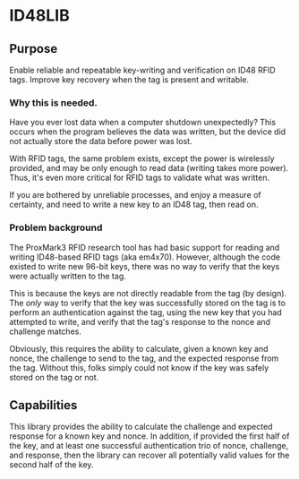 # ID48LIB

## Purpose

Enable reliable and repeatable key-writing and verification
on ID48 RFID tags.  Improve key recovery when the tag is
present and writable.

### Why this is needed.

Have you ever lost data when a computer shutdown unexpectedly?
This occurs when the program believes the data was written,
but the device did not actually store the data before power
was lost.

With RFID tags, the same problem exists, except the power is
wirelessly provided, and may be only enough to read data
(writing takes more power).  Thus, it's even more critical
for RFID tags to validate what was written.

If you are bothered by unreliable processes, and enjoy a measure
of certainty, and need to write a new key to an ID48 tag,
then read on.

### Problem background

The ProxMark3 RFID research tool has had basic support for
reading and writing ID48-based RFID tags (aka em4x70).  However,
although the code existed to write new 96-bit keys, there was no
way to verify that the keys were actually written to the tag.

This is because the keys are not directly readable from the tag
(by design).  The *only* way to verify that the key was successfully
stored on the tag is to perform an authentication against the tag,
using the new key that you had attempted to write, and verify that
the tag's response to the nonce and challenge matches.

Obviously, this requires the ability to calculate, given a known
key and nonce, the challenge to send to the tag, and the expected
response from the tag.  Without this, folks simply could not know
if the key was safely stored on the tag or not.

## Capabilities

This library provides the ability to calculate the challenge and
expected response for a known key and nonce.  In addition, if
provided the first half of the key, and at least one successful
authentication trio of nonce, challenge, and response, then
the library can recover all potentially valid values for the
second half of the key.
